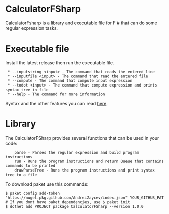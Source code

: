 # CalculatorFSharp

CalculatorFsharp is a library and executable file for F # that can do some regular expression tasks.

# Executable file 

Install the latest release then run the executable file.

	 * --inputstring <input> - The command that reads the entered line
	 * --inputfile <input> - The command that read the entered file 
	 * --compute - The command that compute input expression
	 * --todot <input> - The command that compute expression and prints syntax tree in file 
	 * --help - The command for more information

Syntax and the other features you can read [here](https://github.com/AndreiZaycev/CalculatorFSharp/blob/master/docs/index.md).

# Library 


The CalculatorFSharp provides several functions that can be used in your code:
	
```
	parse - Parses the regular expression and build program instructions
	run - Runs the program instructions and return Queue that contains commands to be printed
	drawParseTree - Runs the program instructions and print syntax tree to a file
```

To download paket use this commands:
```
$ paket config add-token "https://nuget.pkg.github.com/AndreiZaycev/index.json" YOUR_GITHUB_PAT
# If you dont have paket dependencies, use $ paket init
$ dotnet add PROJECT package CalculatorFSharp --version 1.0.0
```